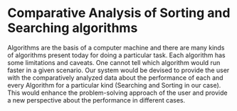# Comparative Analysis of Sorting and Searching algorithms
Algorithms are the basis of a computer machine and there are many kinds of algorithms present today for doing a particular task. Each algorithm has some limitations and caveats. One cannot tell which algorithm would run faster in a given scenario.
    Our system would be devised to provide the user with the comparatively analyzed data about the performance of each and every Algorithm for a particular kind (Searching and Sorting in our case). This would enhance the problem-solving approach of the user and provide a new 
perspective about the performance in different cases.

